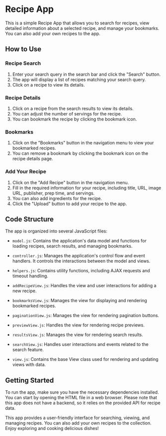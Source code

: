 # Recipe App

This is a simple Recipe App that allows you to search for recipes, view detailed information about a selected recipe, and manage your bookmarks. You can also add your own recipes to the app.

## How to Use

### Recipe Search

1. Enter your search query in the search bar and click the "Search" button.
2. The app will display a list of recipes matching your search query.
3. Click on a recipe to view its details.

### Recipe Details

1. Click on a recipe from the search results to view its details.
2. You can adjust the number of servings for the recipe.
3. You can bookmark the recipe by clicking the bookmark icon.

### Bookmarks

1. Click on the "Bookmarks" button in the navigation menu to view your bookmarked recipes.
2. You can remove a bookmark by clicking the bookmark icon on the recipe details page.

### Add Your Recipe

1. Click on the "Add Recipe" button in the navigation menu.
2. Fill in the required information for your recipe, including title, URL, image URL, publisher, prep time, and servings.
3. You can also add ingredients for the recipe.
4. Click the "Upload" button to add your recipe to the app.

## Code Structure

The app is organized into several JavaScript files:

- `model.js`: Contains the application's data model and functions for loading recipes, search results, and managing bookmarks.

- `controller.js`: Manages the application's control flow and event handlers. It controls the interactions between the model and views.

- `helpers.js`: Contains utility functions, including AJAX requests and timeout handling.

- `addRecipeView.js`: Handles the view and user interactions for adding a new recipe.

- `bookmarksView.js`: Manages the view for displaying and rendering bookmarked recipes.

- `paginationView.js`: Manages the view for rendering pagination buttons.

- `previewView.js`: Handles the view for rendering recipe previews.

- `resultsView.js`: Manages the view for rendering search results.

- `searchView.js`: Handles user interactions and events related to the search feature.

- `view.js`: Contains the base View class used for rendering and updating views with data.

## Getting Started

To run the app, make sure you have the necessary dependencies installed. You can start by opening the HTML file in a web browser. Please note that this app does not have a backend, so it relies on the provided API for recipe data.

This app provides a user-friendly interface for searching, viewing, and managing recipes. You can also add your own recipes to the collection. Enjoy exploring and cooking delicious dishes!

